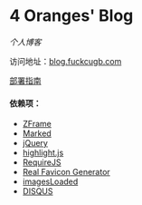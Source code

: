 # 4 Oranges' Blog

_个人博客_

访问地址：[blog.fuckcugb.com](http://blog.fuckcugb.com)

[部署指南](https://github.com/4Oranges/Blog/tree/master/deploy)

#### 依赖项：

- [ZFrame](https://github.com/4Oranges/ZFrame)
- [Marked](https://github.com/chjj/marked)
- [jQuery](https://jquery.org)
- [highlight.js](https://highlightjs.org/)
- [RequireJS](http://requirejs.org/)
- [Real Favicon Generator](http://realfavicongenerator.net/)
- [imagesLoaded](http://imagesloaded.desandro.com/)
- [DISQUS](https://disqus.com)
